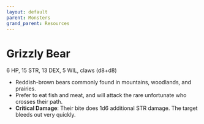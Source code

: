 ```yaml
---
layout: default
parent: Monsters
grand_parent: Resources
---
```


# Grizzly Bear

6 HP, 15 STR, 13 DEX, 5 WIL, claws (d8+d8)

- Reddish-brown bears commonly found in mountains, woodlands, and prairies. 
- Prefer to eat fish and meat, and will attack the rare unfortunate who crosses their path.
- **Critical Damage**: Their bite does 1d6 additional STR damage. The target bleeds out very quickly.
